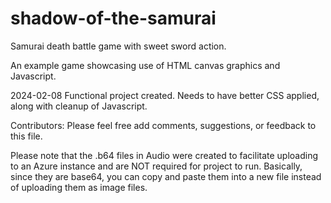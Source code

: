 # shadow-of-the-samurai
Samurai death battle game with sweet sword action.

An example game showcasing use of HTML canvas graphics and Javascript.

2024-02-08  Functional project created. Needs to have better CSS applied, along with cleanup of Javascript.

Contributors: Please feel free add comments, suggestions, or feedback to this file.

Please note that the .b64 files in Audio were created to facilitate uploading to an Azure instance and are NOT required for project to run. Basically, since they are base64, you can copy and paste them into a new file instead of uploading them as image files.
